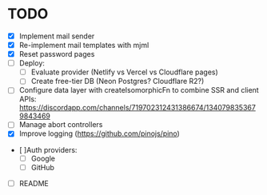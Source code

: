 # TODO

- [x] Implement mail sender
- [x] Re-implement mail templates with mjml
- [x] Reset password pages
- [ ] Deploy:
  - [ ] Evaluate provider (Netlify vs Vercel vs Cloudflare pages)
  - [ ] Create free-tier DB (Neon Postgres? Cloudflare R2?)
- [ ] Configure data layer with createIsomorphicFn to combine SSR and client APIs: https://discordapp.com/channels/719702312431386674/1340798353679843469
- [ ] Manage abort controllers
- [x] Improve logging (https://github.com/pinojs/pino)
- [ ]Auth providers:
  - [ ] Google
  - [ ] GitHub
- [ ] README
